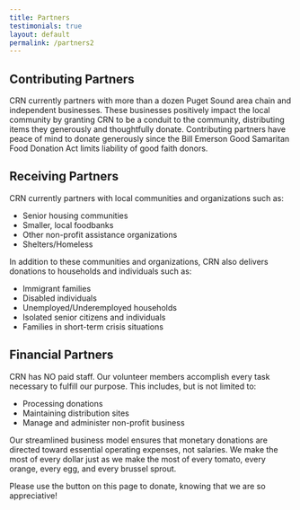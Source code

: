 ```yaml
---
title: Partners
testimonials: true
layout: default
permalink: /partners2
---
```

## Contributing Partners
CRN currently partners with more than a dozen Puget Sound area chain and independent businesses. These businesses positively impact the local community by granting CRN to be a conduit to the community, distributing items they generously and thoughtfully donate. Contributing partners have peace of mind to donate generously since the Bill Emerson Good Samaritan Food Donation Act limits liability of good faith donors.

## Receiving Partners
CRN currently partners with local communities and organizations such as:

- Senior housing communities
- Smaller, local foodbanks
- Other non-profit assistance organizations
- Shelters/Homeless

In addition to these communities and organizations, CRN also delivers donations to households and individuals such as:

- Immigrant families
- Disabled individuals
- Unemployed/Underemployed households
- Isolated senior citizens and individuals
- Families in short-term crisis situations

## Financial Partners
CRN has NO paid staff. Our volunteer members accomplish every task necessary to fulfill our purpose. This includes, but is not limited to:

- Processing donations
- Maintaining distribution sites
- Manage and administer non-profit business

Our streamlined business model ensures that monetary donations are directed toward essential operating expenses, not salaries. We make the most of every dollar just as we make the most of every tomato, every orange, every egg, and every brussel sprout.

Please use the button on this page to donate, knowing that we are so appreciative!
